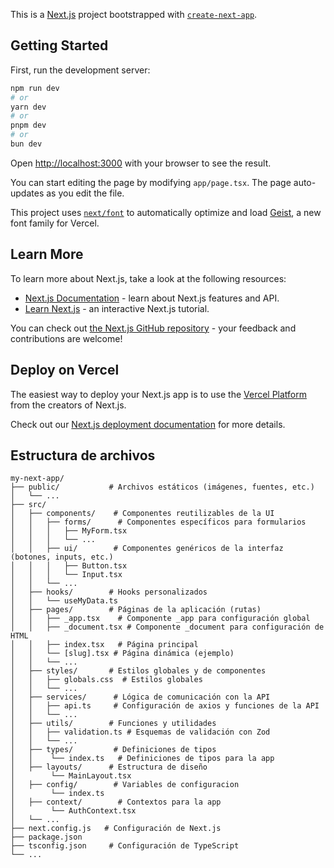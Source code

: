 This is a [Next.js](https://nextjs.org) project bootstrapped with [`create-next-app`](https://nextjs.org/docs/app/api-reference/cli/create-next-app).

## Getting Started

First, run the development server:

```bash
npm run dev
# or
yarn dev
# or
pnpm dev
# or
bun dev
```

Open [http://localhost:3000](http://localhost:3000) with your browser to see the result.

You can start editing the page by modifying `app/page.tsx`. The page auto-updates as you edit the file.

This project uses [`next/font`](https://nextjs.org/docs/app/building-your-application/optimizing/fonts) to automatically optimize and load [Geist](https://vercel.com/font), a new font family for Vercel.

## Learn More

To learn more about Next.js, take a look at the following resources:

- [Next.js Documentation](https://nextjs.org/docs) - learn about Next.js features and API.
- [Learn Next.js](https://nextjs.org/learn) - an interactive Next.js tutorial.

You can check out [the Next.js GitHub repository](https://github.com/vercel/next.js) - your feedback and contributions are welcome!

## Deploy on Vercel

The easiest way to deploy your Next.js app is to use the [Vercel Platform](https://vercel.com/new?utm_medium=default-template&filter=next.js&utm_source=create-next-app&utm_campaign=create-next-app-readme) from the creators of Next.js.

Check out our [Next.js deployment documentation](https://nextjs.org/docs/app/building-your-application/deploying) for more details.


## Estructura de archivos
```
my-next-app/
├── public/           # Archivos estáticos (imágenes, fuentes, etc.)
│   └── ...
├── src/
│   ├── components/    # Componentes reutilizables de la UI
│   │   ├── forms/      # Componentes específicos para formularios
│   │   │   ├── MyForm.tsx
│   │   │   └── ...
│   │   ├── ui/        # Componentes genéricos de la interfaz (botones, inputs, etc.)
│   │   │   ├── Button.tsx
│   │   │   └── Input.tsx
│   │   └── ...
│   ├── hooks/        # Hooks personalizados
│   │   └── useMyData.ts
│   ├── pages/        # Páginas de la aplicación (rutas)
│   │   ├── _app.tsx    # Componente _app para configuración global
│   │   ├── _document.tsx # Componente _document para configuración de HTML
│   │   ├── index.tsx   # Página principal
│   │   └── [slug].tsx # Página dinámica (ejemplo)
│   │   └── ...
│   ├── styles/       # Estilos globales y de componentes
│   │   ├── globals.css  # Estilos globales
│   │   └── ...
│   ├── services/      # Lógica de comunicación con la API
│   │   ├── api.ts     # Configuración de axios y funciones de la API
│   │   └── ...
│   ├── utils/        # Funciones y utilidades
│   │   ├── validation.ts # Esquemas de validación con Zod
│   │   └── ...
│   ├── types/         # Definiciones de tipos
│   │    └── index.ts   # Definiciones de tipos para la app
│   ├── layouts/      # Estructura de diseño
│        └── MainLayout.tsx
│   ├── config/        # Variables de configuracion
│        └── index.ts
│   ├── context/        # Contextos para la app
│        └── AuthContext.tsx
│   └── ...
├── next.config.js   # Configuración de Next.js
├── package.json
├── tsconfig.json     # Configuración de TypeScript
└── ...
```